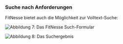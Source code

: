 ### Suche nach Anforderungen
FitNesse bietet auch die Möglichkeit zur Volltext-Suche:

![Abbildung 7: Das FitNesse Such-Formular][search1]

[search1]: TODOPATHFitnesseSuche1.png "Abbildung 7: Das FitNesse Such-Formular"

![Abbildung 8: Das Suchergebnis][search2]

[search2]: TODOPATHFitnesseSuche2.png "Abbildung 8: Das Suchergebnis"